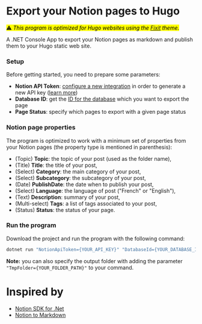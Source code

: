 # Export your Notion pages to Hugo

<mark>⚠️ *This program is optimized for Hugo websites using the [Fixit](https://github.com/hugo-fixit) theme.*</mark>

A .NET Console App to export your Notion pages as markdown and publish them to your Hugo static web site.

### Setup
Before getting started, you need to prepare some parameters:
- **Notion API Token**: [configure a new integration](https://www.notion.so/my-integrations) in order to generate a new API key ([learn more](https://developers.notion.com/docs/authorization))
- **Database ID**: get the [ID for the database](https://developers.notion.com/reference/database#all-databases) which you want to export the page
- **Page Status**: specify which pages to export with a given page status

### Notion page properties
The program is optimized to work with a minimum set of properties from your Notion pages (the property type is mentioned in parenthesis):
- (Topic) **Topic**: the topic of your post (used as the folder name),
- (Title) **Title**: the title of your post,
- (Select) **Category**: the main category of your post,
- (Select) **Subcategory**: the subcategory of your post,
- (Date) **PublishDate**: the date when to publish your post,
- (Select) **Language**: the language of post ("French" or "English"),
- (Text) **Description**: summary of your post,
- (Multi-select) **Tags**: a list of tags associated to your post,
- (Status) **Status**: the status of your page.

### Run the program
Download the project and run the program with the following command:
```bash
dotnet run "NotionApiToken={YOUR_API_KEY}" "DatabaseId={YOUR_DATABASE_ID}" "Status={YOUR_PAGE_STATUS}"
```

**Note:** you can also specify the output folder with adding the parameter `"TmpFolder={YOUR_FOLDER_PATH}"` to your command.

# Inspired by
* [Notion SDK for .Net](https://github.com/notion-dotnet/notion-sdk-net)
* [Notion to Markdown](https://github.com/yucchiy/notion-to-markdown)
